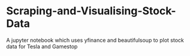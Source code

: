 # Scraping-and-Visualising-Stock-Data
A jupyter notebook which uses yfinance and beautifulsoup to plot stock data for Tesla and Gamestop
